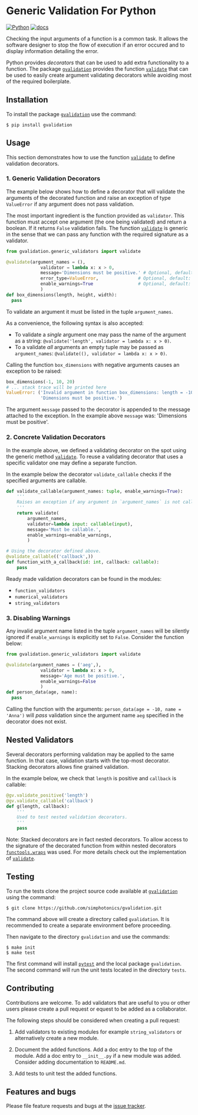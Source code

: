 # Generic Validation For Python
[![Python](https://github.com/simphotonics/gvalidation/actions/workflows/python.yml/badge.svg)](https://github.com/simphotonics/gvalidation/actions/workflows/python.yml)
[![docs](https://raw.githubusercontent.com/simphotonics/gvalidation/main/images/docs-badge.svg)](https://gvalidation.simphotonics.com)

Checking the input arguments of a function is a common task.
It allows the software designer to stop the flow of execution if
an error occured and to display information detailing the error.

Python provides *decorators* that can be used to add extra
functionality to a function. The package [`gvalidation`][gvalidation]
provides the function [`validate`][validate] that
can be used to easily create argument validating decorators
while avoiding most of the
required boilerplate.

## Installation

To install the package [`gvalidation`][gvalidation] use the command:
```Console
$ pip install gvalidation
```

## Usage

This section demonstrates how to use the function [`validate`][validate]
to define validation decorators.

### 1. Generic Validation Decorators

The example below shows how to define a decorator that will validate
the arguments of the decorated function and
raise an exception of type `ValueError` if any argument does not pass validation.

The most important ingredient is the function provided as `validator`.
This function must accept one argument (the one
being validated) and return a boolean.
If it returns `False` validation fails.
The function [`validate`][validate] is generic in the sense that we
can pass any function with the required signature as a validator.



``` python
from gvalidation.generic_validators import validate

@validate(argument_names = (),
             validator = lambda x: x > 0,
             message='Dimensions must be positive.' # Optional, default: ''
             error_type=ValueError,               # Optional, default: ValueError
             enable_warnings=True                 # Optional, default: True
             )
def box_dimensions(length, height, width):
  pass
```
To validate an argument it must be listed in the tuple `argument_names`.

As a convenience, the following syntax is also accepted:

- To validate a *single* argument one may pass the name of the argument as a string:
`@validate('length', validator = lambda x: x > 0)`.
- To a validate *all* arguments  an empty tuple may be passed as `argument_names`:
`@validate((), validator = lambda x: x > 0)`.

Calling the function `box_dimensions` with negative arguments
causes an exception to be raised:
``` python
box_dimensions(-1, 10, 20)
# ... stack trace will be printed here
ValueError: ('Invalid argument in function box_dimensions: length = -10.'
             'Dimensions must be positive.')

```
The argument `message` passed to the decorator is appended to the
message attached to the exception. In the example above `message` was:
'Dimensions must be positive'.

### 2. Concrete Validation Decorators

In the example above, we defined a validating decorator on the spot
using the generic method [`validate`][validate].
To reuse a validating decorator that uses a specific validator
one may define a separate function.

In the example below the decorator `validate_callable` checks if the
specified arguments are callable.
```Python
def validate_callable(argument_names: tuple, enable_warnings=True):
    '''
    Raises an exception if any argument in `argument_names` is not callable.
    '''
    return validate(
        argument_names,
        validator=lambda input: callable(input),
        message='Must be callable.',
        enable_warnings=enable_warnings,
        )

# Using the decorator defined above.
@validate_callable(('callback',))
def function_with_a_callback(id: int, callback: callable):
    pass

```

Ready made validation decorators can be found in the modules:

- `function_validators`
- `numerical_validators`
- `string_validators`

### 3. Disabling Warnings

Any invalid argument name listed in the tuple `argument_names`
will be silently ignored if `enable_warnings` is explicitly set to `False`.
Consider the function below:
``` python
from gvalidation.generic_validators import validate

@validate(argument_names = ('aeg',),
             validator = lambda x: x > 0,
             message='Age must be positive.',
             enable_warnings=False
             )
def person_data(age, name):
  pass
```
Calling the function with the arguments: `person_data(age = -10, name = 'Anna')`
will *pass* validation since the argument name `aeg` specified
in the decorator does not exist.

## Nested Validators

Several decorators performing validation
may be applied to the same function.
In that case, validation starts with the top-most decorator.
Stacking decorators allows fine grained validation.

In the example below, we check that `length` is positive and `callback` is callable:
```Python
@gv.validate_positive('length')
@gv.validate_callable('callback')
def g(length, callback):
    '''
    Used to test nested validation decorators.
    '''
    pass
```

Note: Stacked decorators are in fact nested decorators. To allow
access to the signature of the decorated
function from within nested decorators
[`functools.wraps`](https://docs.python.org/3/library/functools.html#functools.wraps)
was used. For more details check out the implementation of [`validate`][validate].

## Testing

To run the tests clone the project source code available at
[`gvalidation`](https://github.com/simphotonics/gvalidation)
using the command:
```
$ git clone https://github.com/simphotonics/gvalidation.git
```
The command above will create a directory called `gvalidation`.
It is recommended to create a separate environment before proceeding.

Then navigate to the directory `gvalidation` and use the commands:
```Console
$ make init
$ make test
```
The first command will install [`pytest`][pytest] and the local package
`gvalidation`. The second command
will run the unit tests located in the directory `tests`.

## Contributing

Contributions are welcome. To add validators that are useful to you
or other users please create a pull request or equest to be added
as a collaborator.

The following steps should be considered when creating a pull request:

1. Add validators to existing modules for example `string_validators` or
   alternatively create a new module.

2. Document the added functions. Add a doc entry to the top of the module.
   Add a doc entry to `__init__.py` if a new module was added.
   Consider adding documentation to `README.md`.

3. Add tests to unit test the added functions.


## Features and bugs

Please file feature requests and bugs at the [issue tracker].


[issue tracker]: https://github.com/simphotonics/gvalidation/issues

[gvalidation]: https://github.com/simphotonics/gvalidation

[pytest]: https://pypi.org/project/pytest/

[validate]: https://gvalidation.simphotonics.com/reference/gvalidation/generic_validators/#validate